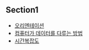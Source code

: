 ## Section1

- [오리엔테이션](1-1_오리엔테이션.md)
- [컴퓨터가 데이터를 다루는 방법](1-2_컴퓨터가데이터다루는방법.md)
- [시간복잡도](1-3_시간복잡도.md)